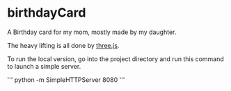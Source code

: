 # birthdayCard
A Birthday card for my mom, mostly made by my daughter.

The heavy lifting is all done by [three.js](https://github.com/mrdoob/three.js).

To run the local version, go into the project directory and run this command to launch a simple server.

'''
python -m SimpleHTTPServer 8080
'''